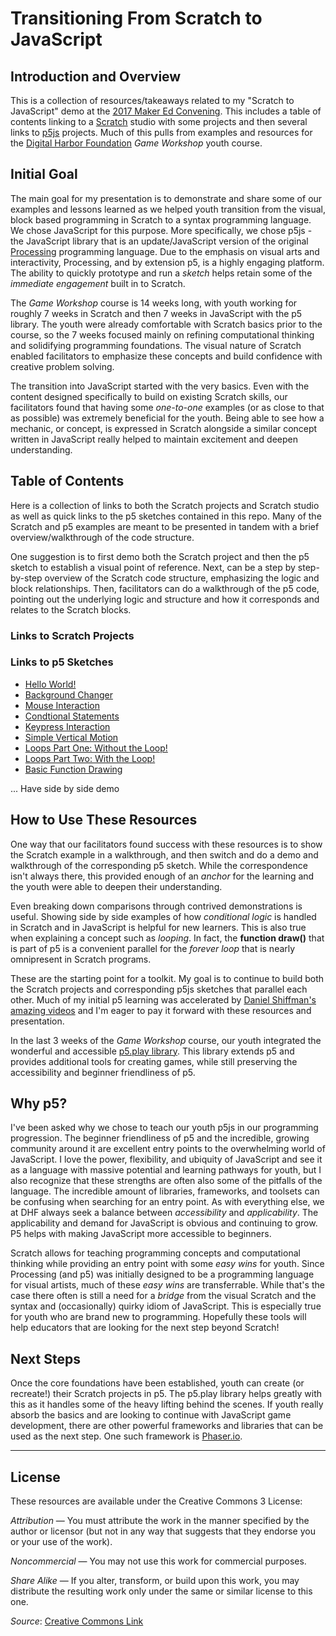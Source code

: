# Transitioning From Scratch to JavaScript

## Introduction and Overview
This is a collection of resources/takeaways related to my "Scratch to JavaScript" demo at the [2017 Maker Ed Convening](http://makered.org/maker-educator-convening-2017/). This includes a table of contents linking to a [Scratch](https://scratch.mit.edu/) studio with some projects and then several links to [p5js](https://p5js.org/) projects. Much of this pulls from examples and resources for the [Digital Harbor Foundation](http://www.digitalharbor.org/) _Game Workshop_ youth course.

## Initial Goal
The main goal for my presentation is to demonstrate and share some of our examples and lessons learned as we helped youth transition from the visual, block based programming in Scratch to a syntax programming language. We chose JavaScript for this purpose. More specifically, we chose p5js - the JavaScript library that is an update/JavaScript version of the original [Processing](https://processing.org/) programming language. Due to the emphasis on visual arts and interactivity, Processing, and by extension p5, is a highly engaging platform. The ability to quickly prototype and run a _sketch_ helps retain some of the _immediate engagement_ built in to Scratch.

The _Game Workshop_ course is 14 weeks long, with youth working for roughly 7 weeks in Scratch and then 7 weeks in JavaScript with the p5 library. The youth were already comfortable with Scratch basics prior to the course, so the 7 weeks focused mainly on refining computational thinking and solidifying programming foundations. The visual nature of Scratch enabled facilitators to emphasize these concepts and build confidence with creative problem solving.

The transition into JavaScript started with the very basics. Even with the content designed specifically to build on existing Scratch skills, our facilitators found that having some _one-to-one_ examples (or as close to that as possible) was extremely beneficial for the youth. Being able to see how a mechanic, or concept, is expressed in Scratch alongside a similar concept written in JavaScript really helped to maintain excitement and deepen understanding.

## Table of Contents
Here is a collection of links to both the Scratch projects and Scratch studio as well as quick links to the p5 sketches contained in this repo. Many of the Scratch and p5 examples are meant to be presented in tandem with a brief overview/walkthrough of the code structure.

One suggestion is to first demo both the Scratch project and then the p5 sketch to establish a visual point of reference. Next, can be a step by step-by-step overview of the Scratch code structure, emphasizing the logic and block relationships. Then, facilitators can do a walkthrough of the p5 code, pointing out the underlying logic and structure and how it corresponds and relates to the Scratch blocks.

### Links to Scratch Projects

### Links to p5 Sketches
- [Hello World!](https://github.com/jonathanprozzi/scratch-to-js/tree/master/sketchbook/helloWorld)
- [Background Changer](https://github.com/jonathanprozzi/scratch-to-js/tree/master/sketchbook/backgroundChange)
- [Mouse Interaction](https://github.com/jonathanprozzi/scratch-to-js/tree/master/sketchbook/interactMouse)
- [Condtional Statements](https://github.com/jonathanprozzi/scratch-to-js/tree/master/sketchbook/conditionalOne)
- [Keypress Interaction](https://github.com/jonathanprozzi/scratch-to-js/tree/master/sketchbook/interactKeys)
- [Simple Vertical Motion](https://github.com/jonathanprozzi/scratch-to-js/tree/master/sketchbook/simpleVertical)
- [Loops Part One: Without the Loop!](https://github.com/jonathanprozzi/scratch-to-js/tree/master/sketchbook/noLoopDrawing)
- [Loops Part Two: With the Loop!](https://github.com/jonathanprozzi/scratch-to-js/tree/master/sketchbook/loopDrawing)
- [Basic Function Drawing](https://github.com/jonathanprozzi/scratch-to-js/tree/master/sketchbook/functionBasic)


... Have side by side demo

## How to Use These Resources
One way that our facilitators found success with these resources is to show the Scratch example in a walkthrough, and then switch and do a demo and walkthrough of the corresponding p5 sketch. While the correspondence isn't always there, this provided enough of an _anchor_ for the learning and the youth were able to deepen their understanding.

Even breaking down comparisons through contrived demonstrations is useful. Showing side by side examples of how _conditional logic_ is handled in Scratch and in JavaScript is helpful for new learners. This is also true when explaining a concept such as _looping_. In fact, the **function draw()** that is part of p5 is a convenient parallel for the _forever loop_ that is nearly omnipresent in Scratch programs.

These are the starting point for a toolkit. My goal is to continue to build both the Scratch projects and corresponding p5js sketches that parallel each other. Much of my initial p5 learning was accelerated by [Daniel Shiffman's amazing videos](https://www.youtube.com/user/shiffman) and I'm eager to pay it forward with these resources and presentation.

In the last 3 weeks of the _Game Workshop_ course, our youth integrated the wonderful and accessible [p5.play library](http://p5play.molleindustria.org/). This library extends p5 and provides additional tools for creating games, while still preserving the accessibility and beginner friendliness of p5.

## Why p5?
I've been asked why we chose to teach our youth p5js in our programming progression. The beginner friendliness of p5 and the incredible, growing community around it are excellent entry points to the overwhelming world of JavaScript. I love the power, flexibility, and ubiquity of JavaScript and see it as a language with massive potential and learning pathways for youth, but I also recognize that these strengths are often also some of the pitfalls of the language. The incredible amount of libraries, frameworks, and toolsets can be confusing when searching for an entry point. As with everything else, we at DHF always seek a balance between _accessibility_ and _applicability_. The applicability and demand for JavaScript is obvious and continuing to grow. P5 helps with making JavaScript more accessible to beginners.

Scratch allows for teaching programming concepts and computational thinking while providing an entry point with some _easy wins_ for youth. Since Processing (and p5) was initially designed to be a programming language for visual artists, much of these _easy wins_ are transferrable. While that's the case there often is still a need for a _bridge_ from the visual Scratch and the syntax and (occasionally) quirky idiom of JavaScript. This is especially true for youth who are brand new to programming. Hopefully these tools will help educators that are looking for the next step beyond Scratch!

## Next Steps
Once the core foundations have been established, youth can create (or recreate!) their Scratch projects in p5. The p5.play library helps greatly with this as it handles some of the heavy lifting behind the scenes. If youth really absorb the basics and are looking to continue with JavaScript game development, there are other powerful frameworks and libraries that can be used as the next step. One such framework is [Phaser.io](http://phaser.io/).

---
## License
These resources are available under the Creative Commons 3 License:

_Attribution_ — You must attribute the work in the manner specified by the author or licensor (but not in any way that suggests that they endorse you or your use of the work).

_Noncommercial_ — You may not use this work for commercial purposes.

_Share Alike_ — If you alter, transform, or build upon this work, you may distribute the resulting work only under the same or similar license to this one.

_Source_: [Creative Commons Link](http://creativecommons.org/licenses/by-nc-sa/3.0/)
